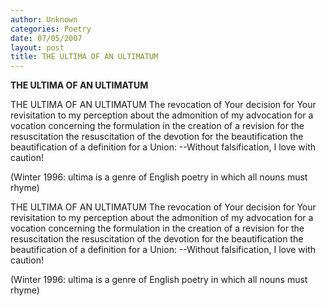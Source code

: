 ```yaml
---
author: Unknown
categories: Poetry
date: 07/05/2007
layout: post
title: THE ULTIMA OF AN ULTIMATUM
---
```


**THE ULTIMA OF AN ULTIMATUM**

THE ULTIMA OF AN ULTIMATUM
The revocation of Your decision
for Your revisitation to my perception
about the admonition of my advocation
for a vocation concerning the formulation
in the creation of
a revision for the resuscitation
the resuscitation
of the devotion for the beautification
the beautification
of a definition for a Union:
--Without falsification, I love with caution!

(Winter 1996: ultima is a genre of English poetry in which all nouns must rhyme)

THE ULTIMA OF AN ULTIMATUM
The revocation of Your decision
for Your revisitation to my perception
about the admonition of my advocation
for a vocation concerning the formulation
in the creation of
a revision for the resuscitation
the resuscitation
of the devotion for the beautification
the beautification
of a definition for a Union:
--Without falsification, I love with caution!

(Winter 1996: ultima is a genre of English poetry in which all nouns must rhyme)
